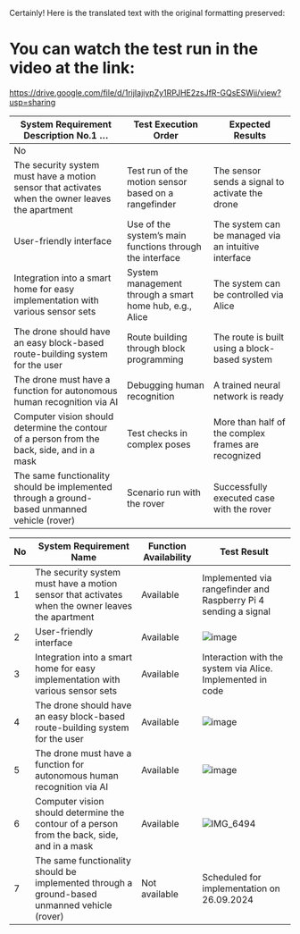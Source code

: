 Certainly! Here is the translated text with the original formatting preserved:

# You can watch the test run in the video at the link:
https://drive.google.com/file/d/1rijIajiypZy1RPJHE2zsJfR-GQsESWjj/view?usp=sharing

| System Requirement Description No.1 … | Test Execution Order | Expected Results |
|---------------------------------------|----------------------|------------------|
| No                                    |                      |                  |
| The security system must have a motion sensor that activates when the owner leaves the apartment | Test run of the motion sensor based on a rangefinder | The sensor sends a signal to activate the drone |
| User-friendly interface               | Use of the system’s main functions through the interface | The system can be managed via an intuitive interface |
| Integration into a smart home for easy implementation with various sensor sets | System management through a smart home hub, e.g., Alice | The system can be controlled via Alice |
| The drone should have an easy block-based route-building system for the user | Route building through block programming | The route is built using a block-based system |
| The drone must have a function for autonomous human recognition via AI | Debugging human recognition | A trained neural network is ready |
| Computer vision should determine the contour of a person from the back, side, and in a mask | Test checks in complex poses | More than half of the complex frames are recognized |
| The same functionality should be implemented through a ground-based unmanned vehicle (rover) | Scenario run with the rover | Successfully executed case with the rover |

| No | System Requirement Name | Function Availability | Test Result |
|----|--------------------------|-----------------------|-------------|
| 1  | The security system must have a motion sensor that activates when the owner leaves the apartment | Available | Implemented via rangefinder and Raspberry Pi 4 sending a signal |
| 2  | User-friendly interface  | Available | ![image](https://github.com/user-attachments/assets/2da6a7dc-819b-4e2b-96d1-af0f4510f438) |
| 3  | Integration into a smart home for easy implementation with various sensor sets | Available | Interaction with the system via Alice. Implemented in code |
| 4  | The drone should have an easy block-based route-building system for the user | Available | ![image](https://github.com/user-attachments/assets/701469b4-8a4d-4e28-928a-f80b18d8a13d) |
| 5  | The drone must have a function for autonomous human recognition via AI | Available | ![image](https://github.com/user-attachments/assets/d3bfe2e2-ef54-4b1d-b167-31278568208d) |
| 6  | Computer vision should determine the contour of a person from the back, side, and in a mask | Available | ![IMG_6494](https://github.com/user-attachments/assets/a6c08423-7387-424c-8fe7-238e60e94d38) |
| 7  | The same functionality should be implemented through a ground-based unmanned vehicle (rover) | Not available | Scheduled for implementation on 26.09.2024 |
